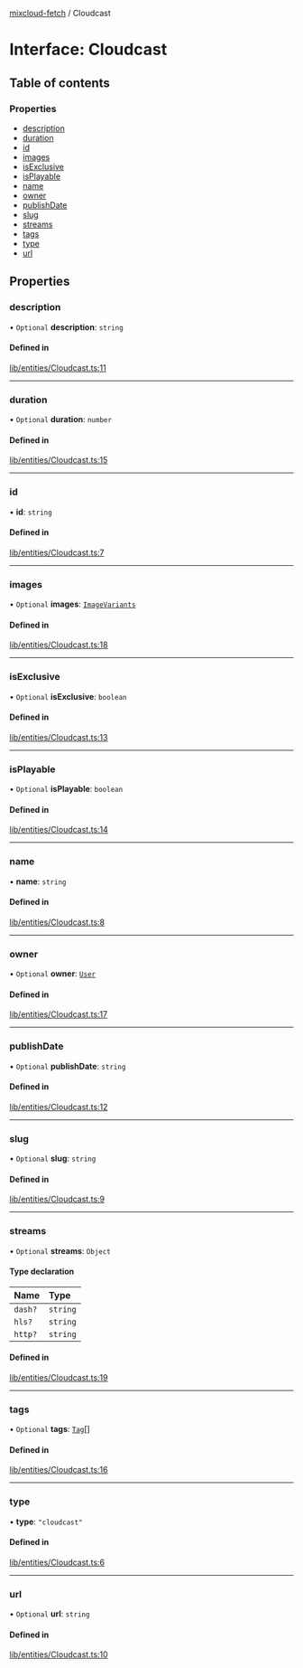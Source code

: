 [mixcloud-fetch](../README.md) / Cloudcast

# Interface: Cloudcast

## Table of contents

### Properties

- [description](Cloudcast.md#description)
- [duration](Cloudcast.md#duration)
- [id](Cloudcast.md#id)
- [images](Cloudcast.md#images)
- [isExclusive](Cloudcast.md#isexclusive)
- [isPlayable](Cloudcast.md#isplayable)
- [name](Cloudcast.md#name)
- [owner](Cloudcast.md#owner)
- [publishDate](Cloudcast.md#publishdate)
- [slug](Cloudcast.md#slug)
- [streams](Cloudcast.md#streams)
- [tags](Cloudcast.md#tags)
- [type](Cloudcast.md#type)
- [url](Cloudcast.md#url)

## Properties

### description

• `Optional` **description**: `string`

#### Defined in

[lib/entities/Cloudcast.ts:11](https://github.com/patrickkfkan/mixcloud-fetch/blob/e4ecdc8/src/lib/entities/Cloudcast.ts#L11)

___

### duration

• `Optional` **duration**: `number`

#### Defined in

[lib/entities/Cloudcast.ts:15](https://github.com/patrickkfkan/mixcloud-fetch/blob/e4ecdc8/src/lib/entities/Cloudcast.ts#L15)

___

### id

• **id**: `string`

#### Defined in

[lib/entities/Cloudcast.ts:7](https://github.com/patrickkfkan/mixcloud-fetch/blob/e4ecdc8/src/lib/entities/Cloudcast.ts#L7)

___

### images

• `Optional` **images**: [`ImageVariants`](ImageVariants.md)

#### Defined in

[lib/entities/Cloudcast.ts:18](https://github.com/patrickkfkan/mixcloud-fetch/blob/e4ecdc8/src/lib/entities/Cloudcast.ts#L18)

___

### isExclusive

• `Optional` **isExclusive**: `boolean`

#### Defined in

[lib/entities/Cloudcast.ts:13](https://github.com/patrickkfkan/mixcloud-fetch/blob/e4ecdc8/src/lib/entities/Cloudcast.ts#L13)

___

### isPlayable

• `Optional` **isPlayable**: `boolean`

#### Defined in

[lib/entities/Cloudcast.ts:14](https://github.com/patrickkfkan/mixcloud-fetch/blob/e4ecdc8/src/lib/entities/Cloudcast.ts#L14)

___

### name

• **name**: `string`

#### Defined in

[lib/entities/Cloudcast.ts:8](https://github.com/patrickkfkan/mixcloud-fetch/blob/e4ecdc8/src/lib/entities/Cloudcast.ts#L8)

___

### owner

• `Optional` **owner**: [`User`](User.md)

#### Defined in

[lib/entities/Cloudcast.ts:17](https://github.com/patrickkfkan/mixcloud-fetch/blob/e4ecdc8/src/lib/entities/Cloudcast.ts#L17)

___

### publishDate

• `Optional` **publishDate**: `string`

#### Defined in

[lib/entities/Cloudcast.ts:12](https://github.com/patrickkfkan/mixcloud-fetch/blob/e4ecdc8/src/lib/entities/Cloudcast.ts#L12)

___

### slug

• `Optional` **slug**: `string`

#### Defined in

[lib/entities/Cloudcast.ts:9](https://github.com/patrickkfkan/mixcloud-fetch/blob/e4ecdc8/src/lib/entities/Cloudcast.ts#L9)

___

### streams

• `Optional` **streams**: `Object`

#### Type declaration

| Name | Type |
| :------ | :------ |
| `dash?` | `string` |
| `hls?` | `string` |
| `http?` | `string` |

#### Defined in

[lib/entities/Cloudcast.ts:19](https://github.com/patrickkfkan/mixcloud-fetch/blob/e4ecdc8/src/lib/entities/Cloudcast.ts#L19)

___

### tags

• `Optional` **tags**: [`Tag`](Tag.md)[]

#### Defined in

[lib/entities/Cloudcast.ts:16](https://github.com/patrickkfkan/mixcloud-fetch/blob/e4ecdc8/src/lib/entities/Cloudcast.ts#L16)

___

### type

• **type**: ``"cloudcast"``

#### Defined in

[lib/entities/Cloudcast.ts:6](https://github.com/patrickkfkan/mixcloud-fetch/blob/e4ecdc8/src/lib/entities/Cloudcast.ts#L6)

___

### url

• `Optional` **url**: `string`

#### Defined in

[lib/entities/Cloudcast.ts:10](https://github.com/patrickkfkan/mixcloud-fetch/blob/e4ecdc8/src/lib/entities/Cloudcast.ts#L10)
